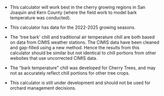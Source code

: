 <div class="caveats">

- This calculator will work best in the cherry growing regions in San Joaquin and Kern County (where the field work to model bark temperature was conducted).

- This calculator has data for the 2022-2025 growing seasons. 

- The 'tree bark' chill and traditional air temperature chill are both based on data from CIMIS weather stations. The CIMIS data have been cleaned and gap-filled using a new method. Hence the results from this calculator should be similar but not identical to chill portions from other websites that use uncorrected CIMIS data. 

- The "bark temperature" chill was developed for Cherry Trees, and may not as accurately reflect chill portions for other tree crops.

- This calculator is still under development and should not be used for orchard management decisions.

</div>


